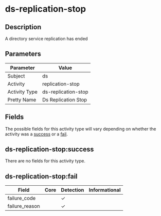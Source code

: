 ds-replication-stop
===================

Description
-----------
A directory service replication has ended

Parameters
----------
| Parameter     | Value               |
| ------------- | ------------------- |
| Subject       | ds                  |
| Activity      | replication-stop    |
| Activity Type | ds-replication-stop |
| Pretty Name   | Ds Replication Stop |


Fields
------

The possible fields for this activity type will vary depending on whether the activity was a [success](#ds-replication-stopsuccess) or a [fail](#ds-replication-stopfail).


ds-replication-stop:success
---------------------------

There are no fields for this activity type.


ds-replication-stop:fail
------------------------

| Field          | Core | Detection | Informational |
| -------------- | ---- | --------- | ------------- |
| failure_code   |      | &#10003;  |               |
| failure_reason |      | &#10003;  |               |